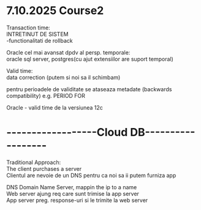 # 7.10.2025 Course2

Transaction time:  
INTRETINUT DE SISTEM  
-functionalitati de rollback  
  
Oracle cel mai avansat dpdv al persp. temporale:  
oracle sql server, postgres(cu ajut extensiilor are suport temporal)  
  
  
Valid time:  
data correction (putem si noi sa il schimbam)  
  
pentru perioadele de validitate se ataseaza metadate (backwards compatibility) e.g. PERIOD FOR  
  
Oracle - valid time de la versiunea 12c  
  
# ------------------Cloud DB------------------  
  
Traditional Approach:  
The client purchases a server  
Clientul are nevoie de un DNS pentru ca noi sa ii putem furniza app  
  
DNS Domain Name Server, mappin the ip to a name  
Web server ajung req care sunt trimise la app server  
App server preg. response-uri si le trimite la web server  
